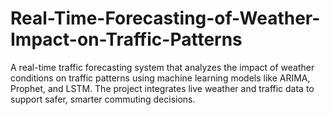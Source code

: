 # Real-Time-Forecasting-of-Weather-Impact-on-Traffic-Patterns
A real-time traffic forecasting system that analyzes the impact of weather conditions on traffic patterns using machine learning models like ARIMA, Prophet, and LSTM. The project integrates live weather and traffic data to support safer, smarter commuting decisions.
